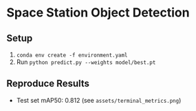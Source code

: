 # Space Station Object Detection  
## Setup  
1. `conda env create -f environment.yaml`  
2. Run `python predict.py --weights model/best.pt`  
## Reproduce Results  
- Test set mAP50: 0.812 (see `assets/terminal_metrics.png`)  
